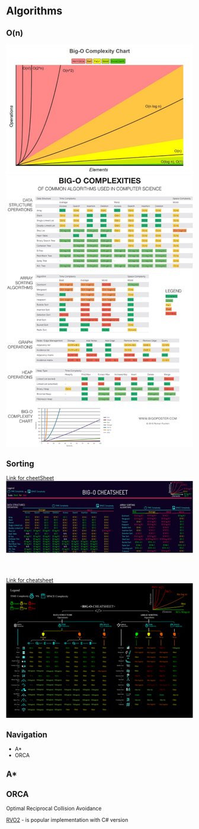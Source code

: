 # Algorithms

## O(n)

![BigO](./res/BigO.jpeg)
![BigO2](./res/BigO2.jpg)


## Sorting 


[Link for cheetSheet](https://raw.githubusercontent.com/vv-work/KB/main/Algos/res/DataStracturesSorting.png)
![DataStracturesAndSorting](./res/DataStracturesSorting.png)

</br>
</br>

[Link for cheatsheet](https://raw.githubusercontent.com/vv-work/KB/main/Algos/res/DataStracturesSorting2.png)
![DataStracturesAndSorting2](./res/DataStracturesSorting2.png)

## Navigation

- A*
- ORCA

## A*

## ORCA
Optimal Reciprocal Collision Avoidance

[RVO2](https://gamma.cs.unc.edu/RVO2/downloads/) - is popular implementation with C# version


